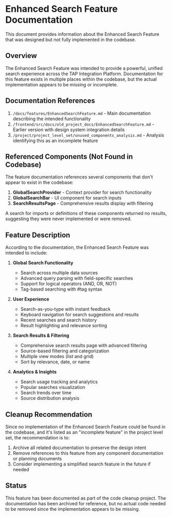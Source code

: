 # Enhanced Search Feature Documentation

This document provides information about the Enhanced Search Feature that was designed but not fully implemented in the codebase.

## Overview

The Enhanced Search Feature was intended to provide a powerful, unified search experience across the TAP Integration Platform. Documentation for this feature exists in multiple places within the codebase, but the actual implementation appears to be missing or incomplete.

## Documentation References

1. `/docs/features/EnhancedSearchFeature.md` - Main documentation describing the intended functionality
2. `/frontend/src/docs/old_project_docs/EnhancedSearchFeature.md` - Earlier version with design system integration details
3. `/project/project_level_set/unused_components_analysis.md` - Analysis identifying this as an incomplete feature

## Referenced Components (Not Found in Codebase)

The feature documentation references several components that don't appear to exist in the codebase:

1. **GlobalSearchProvider** - Context provider for search functionality
2. **GlobalSearchBar** - UI component for search inputs
3. **SearchResultsPage** - Comprehensive results display with filtering

A search for imports or definitions of these components returned no results, suggesting they were never implemented or were removed.

## Feature Description

According to the documentation, the Enhanced Search Feature was intended to include:

1. **Global Search Functionality**
   - Search across multiple data sources
   - Advanced query parsing with field-specific searches
   - Support for logical operators (AND, OR, NOT)
   - Tag-based searching with #tag syntax

2. **User Experience**
   - Search-as-you-type with instant feedback
   - Keyboard navigation for search suggestions and results
   - Recent searches and search history
   - Result highlighting and relevance sorting

3. **Search Results & Filtering**
   - Comprehensive search results page with advanced filtering
   - Source-based filtering and categorization
   - Multiple view modes (list and grid)
   - Sort by relevance, date, or name

4. **Analytics & Insights**
   - Search usage tracking and analytics
   - Popular searches visualization
   - Search trends over time
   - Source distribution analysis

## Cleanup Recommendation

Since no implementation of the Enhanced Search Feature could be found in the codebase, and it's listed as an "incomplete feature" in the project level set, the recommendation is to:

1. Archive all related documentation to preserve the design intent
2. Remove references to this feature from any component documentation or planning documents
3. Consider implementing a simplified search feature in the future if needed

## Status

This feature has been documented as part of the code cleanup project. The documentation has been archived for reference, but no actual code needed to be removed since the implementation appears to be missing.